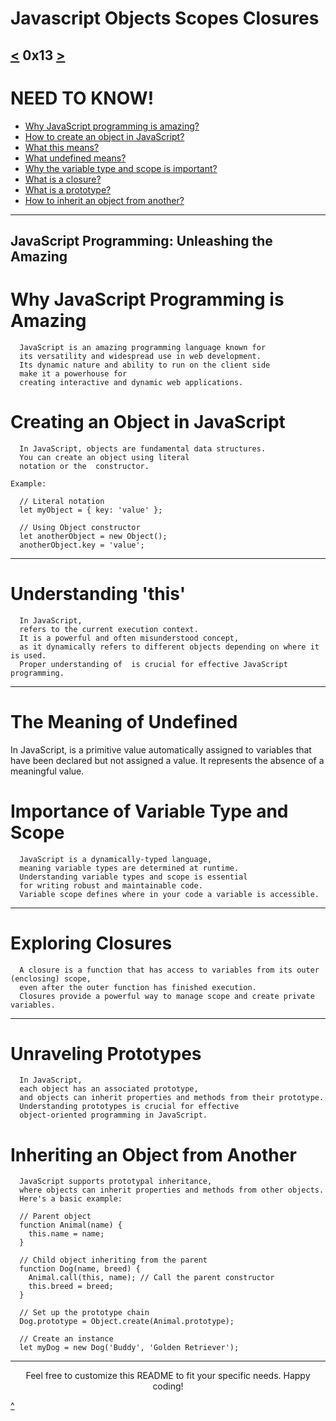 # Javascript Objects Scopes Closures
[<](https://github.com/TheeKingZa/alx-higher_level_programming/tree/master/0x12-javascript-warm_up/README.md) 0x13 [>](https://github.com/TheeKingZa/alx-higher_level_programming/blob/master/0x14-javascript-web_scraping/README.md)
---

# NEED TO KNOW!
* [Why JavaScript programming is amazing?](#why-javascript-programming-is-amazing)
* [How to create an object in JavaScript?](#creating-an-object-in-javascript)
* [What this means?](#Understanding-this)
* [What undefined means?](#the-meaning-of-undefined)
* [Why the variable type and scope is important?](#importance-of-variable-type-and-scope)
* [What is a closure?](#exploring-closures)
* [What is a prototype?](#unraveling-prototypes)
* [How to inherit an object from another?](#inheriting-an-object-from-another)
---------------------------------------------

JavaScript Programming: Unleashing the Amazing
--------
# Why JavaScript Programming is Amazing
```
  JavaScript is an amazing programming language known for
  its versatility and widespread use in web development.
  Its dynamic nature and ability to run on the client side
  make it a powerhouse for
  creating interactive and dynamic web applications.
```
# Creating an Object in JavaScript
```
  In JavaScript, objects are fundamental data structures.
  You can create an object using literal
  notation or the  constructor.

Example:

  // Literal notation
  let myObject = { key: 'value' };

  // Using Object constructor
  let anotherObject = new Object();
  anotherObject.key = 'value';
```
---

# Understanding 'this'
```
  In JavaScript,
  refers to the current execution context.
  It is a powerful and often misunderstood concept,
  as it dynamically refers to different objects depending on where it is used.
  Proper understanding of  is crucial for effective JavaScript programming.
```
---
# The Meaning of Undefined

In JavaScript,  is a primitive value automatically assigned to variables that have been declared but not assigned a value. It represents the absence of a meaningful value.

# Importance of Variable Type and Scope
```
  JavaScript is a dynamically-typed language,
  meaning variable types are determined at runtime.
  Understanding variable types and scope is essential
  for writing robust and maintainable code.
  Variable scope defines where in your code a variable is accessible.
```

---
# Exploring Closures

```
  A closure is a function that has access to variables from its outer (enclosing) scope,
  even after the outer function has finished execution.
  Closures provide a powerful way to manage scope and create private variables.
```

---
# Unraveling Prototypes
```
  In JavaScript,
  each object has an associated prototype,
  and objects can inherit properties and methods from their prototype.
  Understanding prototypes is crucial for effective
  object-oriented programming in JavaScript.
```
# Inheriting an Object from Another
```
  JavaScript supports prototypal inheritance,
  where objects can inherit properties and methods from other objects.
  Here's a basic example:

  // Parent object
  function Animal(name) {
    this.name = name;
  }

  // Child object inheriting from the parent
  function Dog(name, breed) {
    Animal.call(this, name); // Call the parent constructor
    this.breed = breed;
  }

  // Set up the prototype chain
  Dog.prototype = Object.create(Animal.prototype);

  // Create an instance
  let myDog = new Dog('Buddy', 'Golden Retriever');
```

---
<div align="center">
  <p>Feel free to customize this README to fit your specific needs. Happy coding!</p>
</div>


[^](#need-to-know)
